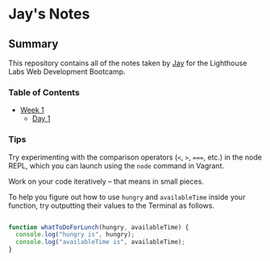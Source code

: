 # Jay's Notes

## Summary

This repository contains all of the notes taken by [Jay](https://github.com/toonflash) for the Lighthouse Labs Web Development Bootcamp.


### Table of Contents

* [Week 1](/Week_1)
  * [Day 1](/Week_1/Day_1)


### Tips

Try experimenting with the comparison operators (`<`, `>`, `===`, etc.) in the node REPL, which you can launch using the `node` command in Vagrant.

Work on your code iteratively – that means in small pieces.

To help you figure out how to use `hungry` and `availableTime` inside your function, try outputting their values to the Terminal as follows.

```javascript

function whatToDoForLunch(hungry, availableTime) {
  console.log("hungry is", hungry);
  console.log("availableTime is", availableTime);
}

```